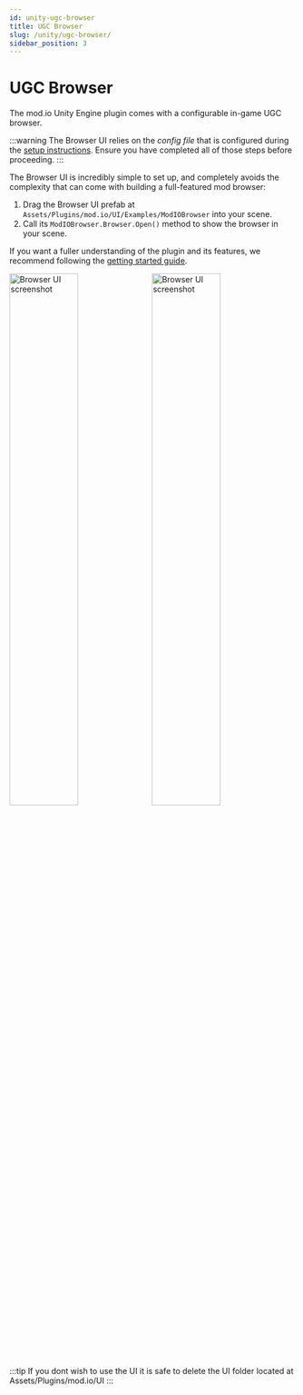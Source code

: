```yaml
---
id: unity-ugc-browser
title: UGC Browser
slug: /unity/ugc-browser/
sidebar_position: 3
---
```


# UGC Browser

The mod.io Unity Engine plugin comes with a configurable in-game UGC browser.  

:::warning
The Browser UI relies on the *config file* that is configured during the [setup instructions](/unity/setup/). Ensure you have completed all of those steps before proceeding.
:::

The Browser UI is incredibly simple to set up, and completely avoids the complexity that can come with building a full-featured mod browser: 

1. Drag the Browser UI prefab at `Assets/Plugins/mod.io/UI/Examples/ModIOBrowser` into your scene.
2. Call its `ModIOBrowser.Browser.Open()` method to show the browser in your scene.

If you want a fuller understanding of the plugin and its features, we recommend following the [getting started guide](/unity/getting-started/).

<p float="left">
  <img src="https://assetstorev1-prd-cdn.unity3d.com/package-screenshot/a7f9360d-4837-4d6e-b5cb-db5544a27b8c_orig.png" width="49%" alt="Browser UI screenshot" />
  <img src="https://assetstorev1-prd-cdn.unity3d.com/package-screenshot/b37c33d6-aaa1-49c5-a6fd-c4ae18627bd2_orig.png" width="49%" alt="Browser UI screenshot" /> 
</p>

:::tip
If you dont wish to use the UI it is safe to delete the UI folder located at Assets/Plugins/mod.io/UI
:::